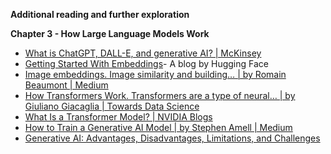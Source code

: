 **Additional reading and further exploration**

**Chapter 3 - How Large Language Models Work**

* [What is ChatGPT, DALL-E, and generative AI? | McKinsey](https://www.mckinsey.com/featured-insights/mckinsey-explainers/what-is-generative-ai)
* [Getting Started With Embeddings](https://huggingface.co/blog/getting-started-with-embeddings)- A blog by Hugging Face
* [Image embeddings. Image similarity and building… | by Romain Beaumont | Medium](https://rom1504.medium.com/image-embeddings-ed1b194d113e)
* [How Transformers Work. Transformers are a type of neural… | by Giuliano Giacaglia | Towards Data Science](https://towardsdatascience.com/transformers-141e32e69591)
* [What Is a Transformer Model? | NVIDIA Blogs](https://blogs.nvidia.com/blog/2022/03/25/what-is-a-transformer-model/)
* [How to Train a Generative AI Model | by Stephen Amell | Medium](https://medium.com/@iamamellstephen/how-to-train-a-generative-ai-model-1ab605615acd)
* [Generative AI: Advantages, Disadvantages, Limitations, and Challenges](https://fact.technology/learn/generative-ai-advantages-limitations-and-challenges/)